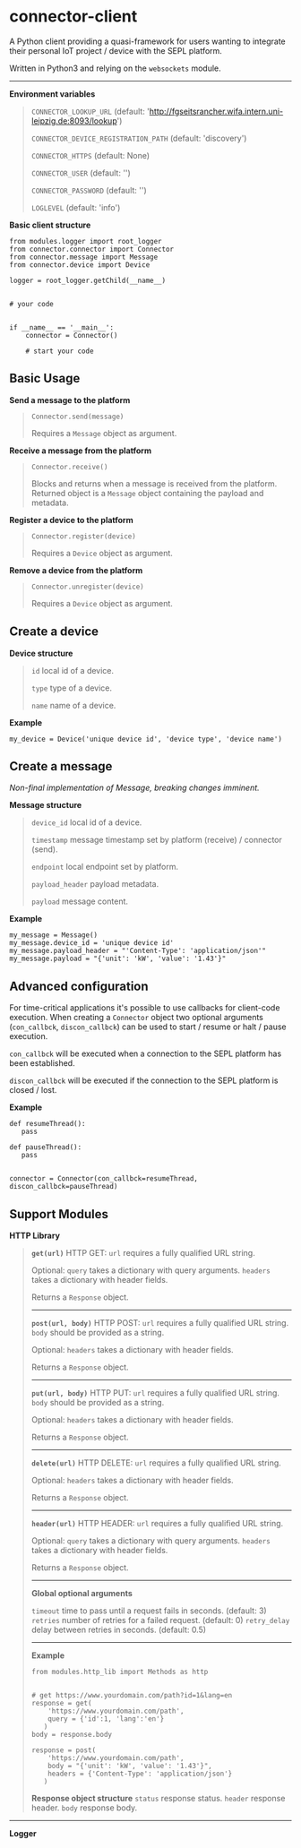 connector-client
================

A Python client providing a quasi-framework for users wanting to integrate their personal IoT project / device with the SEPL platform.

Written in Python3 and relying on the `websockets` module.

----------

**Environment variables**
> 
> `CONNECTOR_LOOKUP_URL` (default:
> 'http://fgseitsrancher.wifa.intern.uni-leipzig.de:8093/lookup')
> 
> `CONNECTOR_DEVICE_REGISTRATION_PATH` (default: 'discovery')
> 
> `CONNECTOR_HTTPS` (default: None)
> 
> `CONNECTOR_USER` (default: '')
> 
> `CONNECTOR_PASSWORD` (default: '')
> 
> `LOGLEVEL` (default: 'info')


**Basic client structure**

    from modules.logger import root_logger
    from connector.connector import Connector
    from connector.message import Message
    from connector.device import Device
    
    logger = root_logger.getChild(__name__)
    
    
    # your code


    if __name__ == '__main__':
        connector = Connector()
        
        # start your code


Basic Usage
-----------

**Send a message to the platform**
> 
>     Connector.send(message) 
> 
> Requires a `Message` object as argument.
> 

**Receive a message from the platform**
> 
>     Connector.receive()
> 
> Blocks and returns when a message is received from the platform.
> Returned object is a `Message` object containing the payload and
> metadata.
> 

**Register a device to the platform**
> 
>     Connector.register(device)
> 
> Requires a `Device` object as argument.
> 

 **Remove a device from the platform**
> 
>     Connector.unregister(device)
> 
> Requires a `Device` object as argument.


Create a device
-----------------

**Device structure**

> `id` local id of a device.
> 
> `type` type of a device.
> 
> `name` name of a device.

**Example**

    my_device = Device('unique device id', 'device type', 'device name')


Create a message
----------------
*Non-final implementation of Message, breaking changes imminent.*

**Message structure**

> `device_id` local id of a device.
> 
> `timestamp` message timestamp set by platform (receive) / connector (send).
> 
> `endpoint` local endpoint set by platform.
> 
> `payload_header` payload metadata.
> 
> `payload` message content.

**Example**

    my_message = Message()
    my_message.device_id = 'unique device id'
    my_message.payload_header = "'Content-Type': 'application/json'"
    my_message.payload = "{'unit': 'kW', 'value': '1.43'}"


Advanced configuration
----------------------

For time-critical applications it's possible to use callbacks for client-code execution. When creating a `Connector` object two optional arguments (`con_callbck`, `discon_callbck`) can be used to start / resume or halt / pause execution.

`con_callbck` will be executed when a connection to the SEPL platform has been established.

`discon_callbck` will be executed if the connection to the SEPL platform is closed / lost.

**Example**

    def resumeThread():
       pass
    
    def pauseThread():
       pass
       
       
    connector = Connector(con_callbck=resumeThread, discon_callbck=pauseThread)


Support Modules
-----------------

**HTTP Library**

> **`get(url)`** 
> HTTP GET: 
> `url` requires a fully qualified URL string.
>  
> Optional:
> `query` takes a dictionary with query arguments.
> `headers` takes a dictionary with header fields.
> 
> Returns a `Response` object.
> 
> ----------
> 
> **`post(url, body)`**
> HTTP POST: 
> `url` requires a fully qualified URL string. 
> `body` should be provided as a string.
>  
> Optional:
> `headers` takes a dictionary with header fields.
> 
> Returns a `Response` object.
> 
> ----------
> 
> **`put(url, body)`**
> HTTP PUT: 
> `url` requires a fully qualified URL string. 
> `body` should be provided as a string.
>  
> Optional:
> `headers` takes a dictionary with header fields.
> 
> Returns a `Response` object.
> 
> ----------
> 
> **`delete(url)`**
> HTTP DELETE:
> `url` requires a fully qualified URL string. 
> 
> Optional:
> `headers` takes a dictionary with header fields.
> 
> Returns a `Response` object.
> 
> ----------
> 
> **`header(url)`**
> HTTP HEADER:
> `url` requires a fully qualified URL string.
>  
> Optional:
> `query` takes a dictionary with query arguments.
> `headers` takes a dictionary with header fields.
> 
> Returns a `Response` object.
> 
> ----------
> 
> **Global optional arguments**
> 
> `timeout` time to pass until a request fails in seconds. (default: 3)
> `retries` number of retries for a failed request. (default: 0)
> `retry_delay` delay between retries in seconds. (default: 0.5) 
> 
> ----------
> 
> **Example**
>         
>     from modules.http_lib import Methods as http
>     
>     
>     # get https://www.yourdomain.com/path?id=1&lang=en
>     response = get(
>         'https://www.yourdomain.com/path',
>         query = {'id':1, 'lang':'en'}
>        )
>     body = response.body   
>     
>     response = post(
>         'https://www.yourdomain.com/path',
>         body = "{'unit': 'kW', 'value': '1.43'}",
>         headers = {'Content-Type': 'application/json'}
>        )
> 
> **Response object structure**
> `status` response status.
> `header` response header.
> `body` response body.


----------


**Logger**

